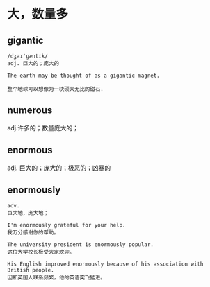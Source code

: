 # 大，数量多
## gigantic
```
/dʒaɪ'ɡæntɪk/
adj. 巨大的；庞大的

The earth may be thought of as a gigantic magnet.

整个地球可以想像为一块硕大无比的磁石.
```

## numerous
adj.许多的；数量庞大的；

## enormous
adj.
巨大的；庞大的；极恶的；凶暴的

## enormously
```
adv.
巨大地，庞大地；

I'm enormously grateful for your help.
我万分感谢你的帮助。

The university president is enormously popular.
这位大学校长极受大家欢迎。

His English improved enormously because of his association with British people.
因和英国人联系频繁，他的英语突飞猛进。
```
